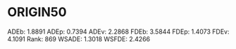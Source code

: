 # ORIGIN50

ADEb: 1.8891
ADEp: 0.7394
ADEv: 2.2868
FDEb: 3.5844
FDEp: 1.4073
FDEv: 4.1091
Rank: 869
WSADE: 1.3018
WSFDE: 2.4266